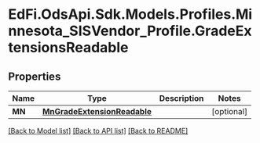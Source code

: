 # EdFi.OdsApi.Sdk.Models.Profiles.Minnesota_SISVendor_Profile.GradeExtensionsReadable
## Properties

Name | Type | Description | Notes
------------ | ------------- | ------------- | -------------
**MN** | [**MnGradeExtensionReadable**](MnGradeExtensionReadable.md) |  | [optional] 

[[Back to Model list]](../README.md#documentation-for-models) [[Back to API list]](../README.md#documentation-for-api-endpoints) [[Back to README]](../README.md)

